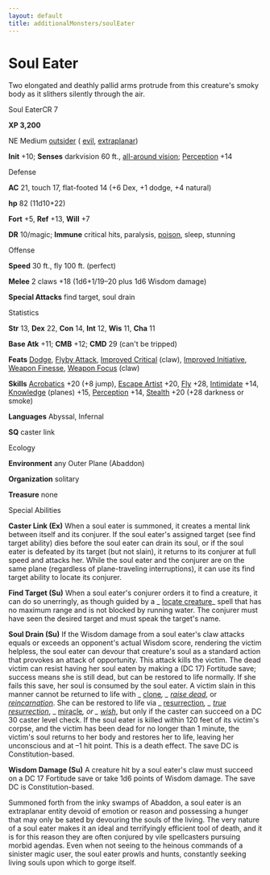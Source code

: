 ```yaml
---
layout: default
title: additionalMonsters/soulEater
---
```

# Soul Eater

Two elongated and deathly pallid arms protrude from this creature's smoky body as it slithers silently through the air.

Soul EaterCR 7

**XP 3,200**

NE Medium [outsider](monsters/creatureTypes#_outsider) ( [evil](monsters/creatureTypes#_evil-subtype), [extraplanar](monsters/creatureTypes#_extraplanar-subtype))

**Init** +10; **Senses** darkvision 60 ft., [all-around vision](monsters/universalMonsterRules#_all-around-vision); [Perception](additionalMonsters/../skills/perception#_perception) +14

Defense

**AC** 21, touch 17, flat-footed 14 (+6 Dex, +1 dodge, +4 natural)

**hp** 82 (11d10+22)

**Fort** +5, **Ref** +13, **Will** +7

**DR** 10/magic; **Immune** critical hits, paralysis, [poison](monsters/universalMonsterRules#_poison-(ex-or-su)), sleep, stunning

Offense

**Speed** 30 ft., fly 100 ft. (perfect)

**Melee** 2 claws +18 (1d6+1/19–20 plus 1d6 Wisdom damage)

**Special Attacks** find target, soul drain

Statistics

**Str** 13, **Dex** 22, **Con** 14, **Int** 12, **Wis** 11, **Cha** 11

**Base Atk** +11; **CMB** +12; **CMD** 29 (can't be tripped)

**Feats** [Dodge](additionalMonsters/../feats#_dodge), [Flyby Attack](additionalMonsters/../monsters/monsterFeats#_flyby-attack), [Improved Critical](additionalMonsters/../feats#_improved-critical) (claw), [Improved Initiative](additionalMonsters/../feats#_improved-initiative), [Weapon Finesse](additionalMonsters/../feats#_weapon-finesse), [Weapon Focus](additionalMonsters/../feats#_weapon-focus) (claw)

**Skills** [Acrobatics](additionalMonsters/../skills/acrobatics#_acrobatics) +20 (+8 jump), [Escape Artist](additionalMonsters/../skills/escapeArtist#_escape-artist) +20, [Fly](additionalMonsters/../skills/fly#_fly) +28, [Intimidate](additionalMonsters/../skills/intimidate#_intimidate) +14, [Knowledge](additionalMonsters/../skills/knowledge#_knowledge) (planes) +15, [Perception](additionalMonsters/../skills/perception#_perception) +14, [Stealth](additionalMonsters/../skills/stealth#_stealth) +20 (+28 darkness or smoke)

**Languages** Abyssal, Infernal

**SQ** caster link

Ecology

**Environment** any Outer Plane (Abaddon)

**Organization** solitary

**Treasure** none

Special Abilities

**Caster Link (Ex)** When a soul eater is summoned, it creates a mental link between itself and its conjurer. If the soul eater's assigned target (see find target ability) dies before the soul eater can drain its soul, or if the soul eater is defeated by its target (but not slain), it returns to its conjurer at full speed and attacks her. While the soul eater and the conjurer are on the same plane (regardless of plane-traveling interruptions), it can use its find target ability to locate its conjurer.

**Find Target (Su)** When a soul eater's conjurer orders it to find a creature, it can do so unerringly, as though guided by a _ [locate creature](additionalMonsters/../spells/locateCreature#_locate-creature)_ spell that has no maximum range and is not blocked by running water. The conjurer must have seen the desired target and must speak the target's name.

**Soul Drain (Su)** If the Wisdom damage from a soul eater's claw attacks equals or exceeds an opponent's actual Wisdom score, rendering the victim helpless, the soul eater can devour that creature's soul as a standard action that provokes an attack of opportunity. This attack kills the victim. The dead victim can resist having her soul eaten by making a (DC 17) Fortitude save; success means she is still dead, but can be restored to life normally. If she fails this save, her soul is consumed by the soul eater. A victim slain in this manner cannot be returned to life with _ [clone](additionalMonsters/../spells/clone#_clone)_, _ [raise dead](additionalMonsters/../spells/raiseDead#_raise-dead)_, or [_reincarnation_](additionalMonsters/../spells/reincarnate#_reincarnate). She can be restored to life via _ [resurrection](additionalMonsters/../spells/resurrection#_resurrection)_, _ [true resurrection](additionalMonsters/../spells/trueResurrection#_true-resurrection)_, _ [miracle](additionalMonsters/../spells/miracle#_miracle)_, or _ [wish](additionalMonsters/../spells/wish#_wish)_, but only if the caster can succeed on a DC 30 caster level check. If the soul eater is killed within 120 feet of its victim's corpse, and the victim has been dead for no longer than 1 minute, the victim's soul returns to her body and restores her to life, leaving her unconscious and at ­–1 hit point. This is a death effect. The save DC is Constitution-based.

**Wisdom Damage (Su)** A creature hit by a soul eater's claw must succeed on a DC 17 Fortitude save or take 1d6 points of Wisdom damage. The save DC is Constitution-based.

Summoned forth from the inky swamps of Abaddon, a soul eater is an extraplanar entity devoid of emotion or reason and possessing a hunger that may only be sated by devouring the souls of the living. The very nature of a soul eater makes it an ideal and terrifyingly efficient tool of death, and it is for this reason they are often conjured by vile spellcasters pursuing morbid agendas. Even when not seeing to the heinous commands of a sinister magic user, the soul eater prowls and hunts, constantly seeking living souls upon which to gorge itself.

